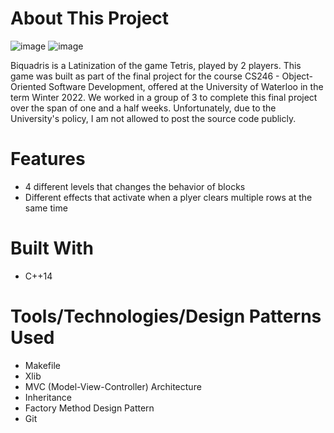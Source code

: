 # About This Project

![image](https://user-images.githubusercontent.com/64212628/162589021-6a25a89d-add8-4c51-baae-abdda55c52d8.png)
![image](https://user-images.githubusercontent.com/64212628/162589027-d6d233b0-56ee-4e8c-9532-c4cfbace5b25.png)


Biquadris is a Latinization of the game Tetris, played by 2 players. This game was built as part of the final project for the course CS246 - Object-Oriented Software Development, offered at the University of Waterloo in the term Winter 2022. We worked in a group of 3 to complete this final project over the span of one and a half weeks. Unfortunately, due to the University's policy, I am not allowed to post the source code publicly.
# Features
- 4 different levels that changes the behavior of blocks
- Different effects that activate when a plyer clears multiple rows at the same time
# Built With
- C++14
# Tools/Technologies/Design Patterns Used
- Makefile
- Xlib
- MVC (Model-View-Controller) Architecture
- Inheritance
- Factory Method Design Pattern
- Git
